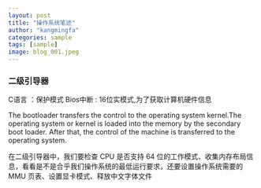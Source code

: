 ```yaml
---
layout: post
title: "操作系统笔迹"
author: "kangmingfa"
categories: sample
tags: [sample]
image: blog_001.jpeg
---
```

### 二级引导器

C语言 ：保护模式        Bios中断 : 16位实模式,为了获取计算机硬件信息

The bootloader transfers the control to the operating system kernel.The operating system or kernel is loaded into the memory by the secondary boot loader. After that, the control of the machine is transferred to the operating system.

在二级引导器中，我们要检查 CPU 是否支持 64 位的工作模式、收集内存布局信息，看看是不是合乎我们操作系统的最低运行要求，还要设置操作系统需要的 MMU 页表、设置显卡模式、释放中文字体文件
